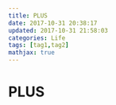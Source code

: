 ```yaml
---
title: PLUS
date: 2017-10-31 20:38:17
updated: 2017-10-31 21:58:03
categories: Life
tags: [tag1,tag2]
mathjax: true
---
```



# PLUS
